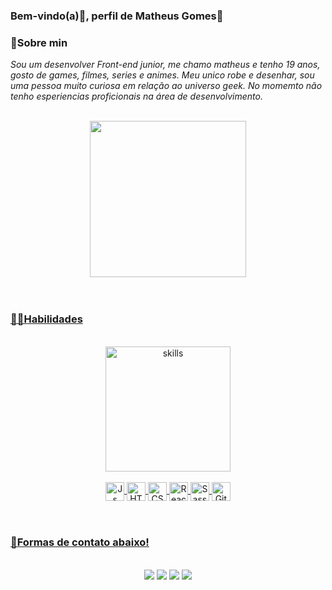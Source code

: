 ### Bem-vindo(a)👋, perfil de Matheus Gomes🤖

### 📖Sobre min 
*Sou um desenvolver Front-end junior, me chamo matheus e tenho 19 anos, gosto de games, filmes, series e animes. Meu unico robe e desenhar, sou uma pessoa muito curiosa em relação ao universo geek. No momemto não tenho esperiencias proficionais na área de desenvolvimento.*

<br>

 <div align="center">
   <a href="https://github.com/matheus369k">
    
   <img height="250" src="https://github-readme-stats.vercel.app/api?username=matheus369k&theme=tokyonight"/>
</div>

<br>
<br>

### 🦸‍♂️Habilidades   
<br>
<div align="center">
<img align="center" alt="skills" height="200" src="https://github-readme-stats.vercel.app/api/top-langs/?username=matheus369k&layout=compact&theme=tokyonight">

<div style="display: inline_block"><br>
  <img align="center" alt="Js" height="30" src="https://img.shields.io/badge/JavaScript-F7DF1E?style=for-the-badge&logo=javascript&logoColor=black">
  <img align="center" alt="HTML" height="30" src="https://img.shields.io/badge/HTML5-E34F26?style=for-the-badge&logo=html5&logoColor=white">
  <img align="center" alt="CSS" height="30" src="https://img.shields.io/badge/CSS3-1572B6?style=for-the-badge&logo=css3&logoColor=white">
  <img align="center" alt="React" height="30" src="https://img.shields.io/badge/React-20232A?style=for-the-badge&logo=react&logoColor=61DAFB">
 <img align="center" alt="Sass" height="30" src="https://img.shields.io/badge/Sass-CC6699?style=for-the-badge&logo=sass&logoColor=white">
 <img align="center" alt="Git" height="30" src="https://img.shields.io/badge/GIT-E44C30?style=for-the-badge&logo=git&logoColor=white">		
</div>
</div>

<br>
<br>
 
### 📧Formas de contato abaixo!
<br>
 
<div align="center">
  <a href="https://instagram.com/matheus543890" target="_blank"><img src="https://img.shields.io/badge/-Instagram-%23E4405F?style=for-the-badge&logo=instagram&logoColor=white" target="_blank"></a>
 <a href="https://discordapp.com/users/ghome/" target="_blank"><img src="https://img.shields.io/badge/Discord-7289DA?style=for-the-badge&logo=discord&logoColor=white" target="_blank"></a> 
  <a href = "mailto:matheus.360kbr@gmail.com"><img src="https://img.shields.io/badge/-Gmail-%23333?style=for-the-badge&logo=gmail&logoColor=white" target="_blank"></a>
  <a href="https://www.linkedin.com/in/matheus-melo-6824a7274/" target="_blank"><img src="https://img.shields.io/badge/-LinkedIn-%230077B5?style=for-the-badge&logo=linkedin&logoColor=white" target="_blank"></a>
</div>


